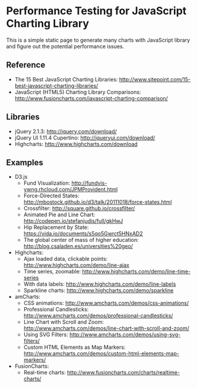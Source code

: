 # Performance Testing for JavaScript Charting Library

This is a simple static page to generate many charts with JavaScript library and figure out the potential performance issues.


## Reference

* The 15 Best JavaScript Charting Libraries: http://www.sitepoint.com/15-best-javascript-charting-libraries/
* JavaScript (HTML5) Charting Library Comparisons: http://www.fusioncharts.com/javascript-charting-comparison/


## Libraries

* jQuery 2.1.3: http://jquery.com/download/
* jQuery UI 1.11.4 Cupertino: http://jqueryui.com/download/
* Highcharts: http://www.highcharts.com/download


## Examples

* D3.js
    - Fund Visualization: http://fundvis-ywng.rhcloud.com/JPMProvident.html
    - Force-Directed States: http://mbostock.github.io/d3/talk/20111018/force-states.html
    - Crossfilter: http://square.github.io/crossfilter/
    - Animated Pie and Line Chart: http://codepen.io/stefanjudis/full/gkHwJ
    - Hip Replacement by State: https://vida.io/documents/s5qo5Gwrct5HNxAD2
    - The global center of mass of higher education: http://blog.csaladen.es/universities%20geo/
* Highcharts:
    -  Ajax loaded data, clickable points: http://www.highcharts.com/demo/line-ajax
    -  Time series, zoomable: http://www.highcharts.com/demo/line-time-series
    -  With data labels: http://www.highcharts.com/demo/line-labels
    -  Sparkline charts: http://www.highcharts.com/demo/sparkline
* amCharts:
    - CSS animations: http://www.amcharts.com/demos/css-animations/
    - Professional Candlesticks: http://www.amcharts.com/demos/professional-candlesticks/
    - Line Chart with Scroll and Zoom: http://www.amcharts.com/demos/line-chart-with-scroll-and-zoom/
    - Using SVG Filters: http://www.amcharts.com/demos/using-svg-filters/
    - Custom HTML Elements as Map Markers: http://www.amcharts.com/demos/custom-html-elements-map-markers/
* FusionCharts:
    - Real-time charts: http://www.fusioncharts.com/charts/realtime-charts/
